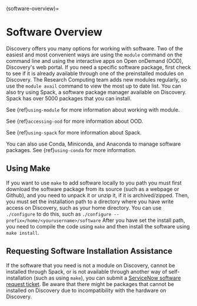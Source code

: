 (software-overview)=

# Software Overview

Discovery offers you many options for working with software. Two of the easiest and most convenient ways are
using the `module` command on the command line and using the interactive apps on Open onDemand (OOD), Discovery's web portal.
If you need a specific software package, first check to see if it is already available through one of the preinstalled
modules on Discovery. The Research Computing team adds new modules regularly, so use the `module avail` command
to view the most up to date list. You can also try using Spack, a software package manager available on Discovery. Spack has over 5000 packages that
you can install.

See {ref}`using-module` for more information about working with module.

See {ref}`accessing-ood` for more information about OOD.

See {ref}`using-spack` for more information about Spack.

You can also use Conda, Miniconda, and Anaconda to manage software packages. See {ref}`using-conda` for more information.

## Using Make

If you want to use `make` to add software locally to you path you must first download the
software package from its source (such as a webpage or Github), and you need to unpack it or unzip it, if it is archived/zipped.
Then, you must set the installation path to a directory where you have write access on Discovery, such as your home directory.
You can use `./configure` to do this, such as  `./configure --prefix=/home/<yourusername>/software`
After you have set the install path, you need to compile the code using `make` and then install the software using `make install`.

## Requesting Software Installation Assistance

If the software that you need is not a module on Discovery, cannot be installed through Spack, or is not available through another way of
self-installation (such as using `make`), you can submit a [ServiceNow
software request ticket](https://service.northeastern.edu/tech?id=sc_cat_item&sys_id=777c510bdbebd340a37cd206ca9619b0).
Be aware that there might be packages that cannot be installed on Discovery due
to incompatibility with the hardware on Discovery.
